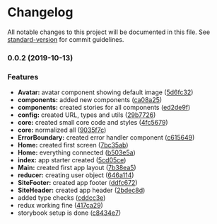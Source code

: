 # Changelog

All notable changes to this project will be documented in this file. See [standard-version](https://github.com/conventional-changelog/standard-version) for commit guidelines.

### 0.0.2 (2019-10-13)


### Features

* **Avatar:** avatar component showing default image ([5d6fc32](https://github.com/pablohpsilva/oat-test-taker/commit/5d6fc32))
* **components:** added new components ([ca08a25](https://github.com/pablohpsilva/oat-test-taker/commit/ca08a25))
* **components:** created stories for all components ([ed2de9f](https://github.com/pablohpsilva/oat-test-taker/commit/ed2de9f))
* **config:** created URL, types and utils ([29b7726](https://github.com/pablohpsilva/oat-test-taker/commit/29b7726))
* **core:** created small core code and styles ([4fc5679](https://github.com/pablohpsilva/oat-test-taker/commit/4fc5679))
* **core:** normalized all ([9035f7c](https://github.com/pablohpsilva/oat-test-taker/commit/9035f7c))
* **ErrorBoundary:** created error handler component ([c615649](https://github.com/pablohpsilva/oat-test-taker/commit/c615649))
* **Home:** created first screen ([7bc35ab](https://github.com/pablohpsilva/oat-test-taker/commit/7bc35ab))
* **Home:** everything connected ([b503e5a](https://github.com/pablohpsilva/oat-test-taker/commit/b503e5a))
* **index:** app starter created ([5cd05ce](https://github.com/pablohpsilva/oat-test-taker/commit/5cd05ce))
* **Main:** created first app layout ([7b38ea5](https://github.com/pablohpsilva/oat-test-taker/commit/7b38ea5))
* **reducer:** creating user object ([646a114](https://github.com/pablohpsilva/oat-test-taker/commit/646a114))
* **SiteFooter:** created app footer ([ddfc672](https://github.com/pablohpsilva/oat-test-taker/commit/ddfc672))
* **SiteHeader:** created app header ([2bdec8d](https://github.com/pablohpsilva/oat-test-taker/commit/2bdec8d))
* added type checks ([cddcc3e](https://github.com/pablohpsilva/oat-test-taker/commit/cddcc3e))
* redux working fine ([417ca29](https://github.com/pablohpsilva/oat-test-taker/commit/417ca29))
* storybook setup is done ([c8434e7](https://github.com/pablohpsilva/oat-test-taker/commit/c8434e7))
